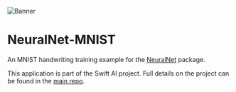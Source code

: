 ![Banner](https://github.com/Swift-AI/Swift-AI/blob/master/SiteAssets/logo/banner.png)

# NeuralNet-MNIST

An MNIST handwriting training example for the [NeuralNet](https://github.com/Swift-AI/NeuralNet) package.

This application is part of the Swift AI project. Full details on the project can be found in the [main repo](https://github.com/Swift-AI/Swift-AI).
